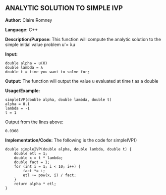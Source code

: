 ## ANALYTIC SOLUTION TO SIMPLE IVP

**Author:** Claire Romney

**Language:** C++

**Description/Purpose:** This function will compute the analytic solution to the simple initial value problem u'= λu

**Input:**

	double alpha = u(0)
	double lambda = λ
	double t = time you want to solve for;
  
**Output:** The function will output the value u evaluated at time t as a double

**Usage/Example:**

    simpleIVP(double alpha, double lambda, double t)
    alpha = 0.1
    lambda = -1
    t = 1

Output from the lines above:

	0.0368
    
**Implementation/Code:** The following is the code for simpleIVP()

    double simpleIVP(double alpha, double lambda, double t) {
	    double etl = 1;
	    double x = t * lambda;
	    double fact = 1;
	    for (int i = 1; i < 10; i++) {
		    fact *= i;
		    etl += pow(x, i) / fact;
	    }
	    return alpha * etl;
    }
